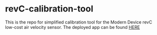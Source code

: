 # revC-calibration-tool

This is the repo for simplified calibration tool for the Modern Device revC low-cost air velocity sensor.
The deployed app can be found [HERE](https://t-kramer-revc-calibration-tool-main-mtgpng.streamlit.app)
